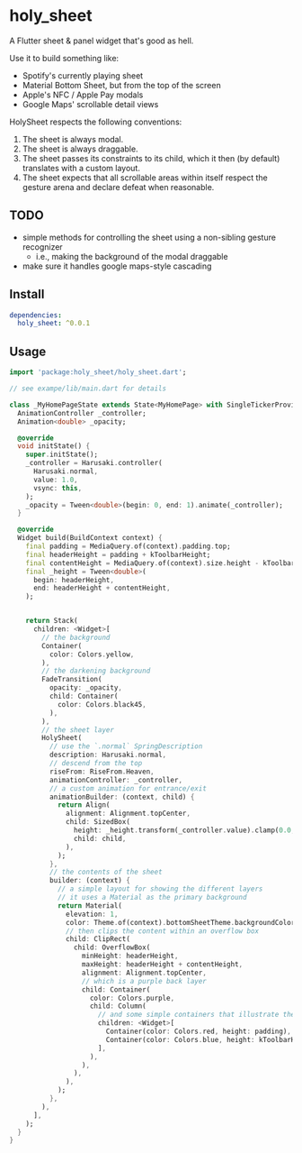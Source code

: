 # holy_sheet

A Flutter sheet & panel widget that's good as hell.

Use it to build something like:

- Spotify's currently playing sheet
- Material Bottom Sheet, but from the top of the screen
- Apple's NFC / Apple Pay modals
- Google Maps' scrollable detail views

HolySheet respects the following conventions:

1. The sheet is always modal.
2. The sheet is always draggable.
3. The sheet passes its constraints to its child, which it then (by default) translates with a custom layout.
4. The sheet expects that all scrollable areas within itself respect the gesture arena and declare defeat when reasonable.

## TODO

- simple methods for controlling the sheet using a non-sibling gesture recognizer
  - i.e., making the background of the modal draggable
- make sure it handles google maps-style cascading

## Install

```yml
dependencies:
  holy_sheet: ^0.0.1
```

## Usage

```dart
import 'package:holy_sheet/holy_sheet.dart';

// see exampe/lib/main.dart for details

class _MyHomePageState extends State<MyHomePage> with SingleTickerProviderStateMixin {
  AnimationController _controller;
  Animation<double> _opacity;

  @override
  void initState() {
    super.initState();
    _controller = Harusaki.controller(
      Harusaki.normal,
      value: 1.0,
      vsync: this,
    );
    _opacity = Tween<double>(begin: 0, end: 1).animate(_controller);
  }

  @override
  Widget build(BuildContext context) {
    final padding = MediaQuery.of(context).padding.top;
    final headerHeight = padding + kToolbarHeight;
    final contentHeight = MediaQuery.of(context).size.height - kToolbarHeight - headerHeight;
    final _height = Tween<double>(
      begin: headerHeight,
      end: headerHeight + contentHeight,
    );


    return Stack(
      children: <Widget>[
        // the background
        Container(
          color: Colors.yellow,
        ),
        // the darkening background
        FadeTransition(
          opacity: _opacity,
          child: Container(
            color: Colors.black45,
          ),
        ),
        // the sheet layer
        HolySheet(
          // use the `.normal` SpringDescription
          description: Harusaki.normal,
          // descend from the top
          riseFrom: RiseFrom.Heaven,
          animationController: _controller,
          // a custom animation for entrance/exit
          animationBuilder: (context, child) {
            return Align(
              alignment: Alignment.topCenter,
              child: SizedBox(
                height: _height.transform(_controller.value).clamp(0.0, double.infinity),
                child: child,
              ),
            );
          },
          // the contents of the sheet
          builder: (context) {
            // a simple layout for showing the different layers
            // it uses a Material as the primary background
            return Material(
              elevation: 1,
              color: Theme.of(context).bottomSheetTheme.backgroundColor,
              // then clips the content within an overflow box
              child: ClipRect(
                child: OverflowBox(
                  minHeight: headerHeight,
                  maxHeight: headerHeight + contentHeight,
                  alignment: Alignment.topCenter,
                  // which is a purple back layer
                  child: Container(
                    color: Colors.purple,
                    child: Column(
                      // and some simple containers that illustrate the dimensions of the device
                      children: <Widget>[
                        Container(color: Colors.red, height: padding),
                        Container(color: Colors.blue, height: kToolbarHeight),
                      ],
                    ),
                  ),
                ),
              ),
            );
          },
        ),
      ],
    );
  }
}



```
